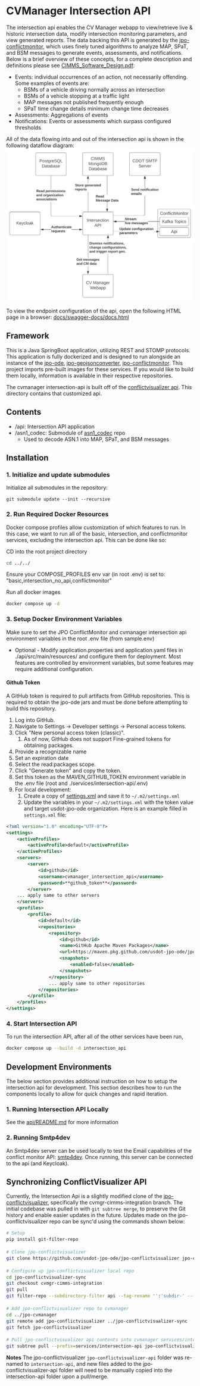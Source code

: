 # CVManager Intersection API

The intersection api enables the CV Manager webapp to view/retrieve live & historic intersection data, modify intersection monitoring parameters, and view generated reports. The data backing this API is generated by the [jpo-conflictmonitor](https://github.com/usdot-jpo-ode/jpo-conflictmonitor), which uses finely tuned algorithms to analyze MAP, SPaT, and BSM messages to generate events, assessments, and notifications. Below is a brief overview of these concepts, for a complete description and definitions please see [CIMMS_Software_Design.pdf](./docs/CIMMS_Software_Design.pdf):

- Events: individual occurrences of an action, not necessarily offending. Some examples of events are:
  - BSMs of a vehicle driving normally across an intersection
  - BSMs of a vehicle stopping at a traffic light
  - MAP messages not published frequently enough
  - SPaT time change details minimum change time decreases
- Assessments: Aggregations of events
- Notifications: Events or assessments which surpass configured thresholds

All of the data flowing into and out of the intersection api is shown in the following dataflow diagram:
![Intersection Api Dataflow Diagram](./docs/Intersection_Api_Dataflows.png)

To view the endpoint configuration of the api, open the following HTML page in a browser: [docs/swagger-docs/docs.html](./docs/swagger-docs/docs.html)

## Framework

This is a Java SpringBoot application, utilizing REST and STOMP protocols. This application is fully dockerized and is designed to run alongside an instance of the [jpo-ode](https://github.com/usdot-jpo-ode/jpo-ode), [jpo-geojsonconverter](https://github.com/usdot-jpo-ode/jpo-geojsonconverter), [jpo-conflictmonitor](https://github.com/usdot-jpo-ode/jpo-conflictmonitor). This project imports pre-built images for these services. If you would like to build them locally, information is available in their respective repositories.

The cvmanager intersection-api is built off of the [conflictvisualizer api](https://github.com/usdot-jpo-ode/jpo-conflictvisualizer/tree/cvmgr-cimms-integration/api). This directory contains that customized api.

## Contents

- /api: Intersection API application
- /asn1_codec: Submodule of [asn1_codec](https://github.com/usdot-jpo-ode/asn1_codec) repo
  - Used to decode ASN.1 into MAP, SPaT, and BSM messages

## Installation

### 1. Initialize and update submodules

Initialize all submodules in the repository:

```
git submodule update --init --recursive
```

### 2. Run Required Docker Resources

Docker compose profiles allow customization of which features to run. In this case, we want to run all of the basic, intersection, and conflictmonitor services, excluding the intersection api. This can be done like so:

CD into the root project directory

```sh
cd ../../
```

Ensure your COMPOSE_PROFILES env var (in root .env) is set to: "basic,intersection_no_api,conflictmonitor"

Run all docker images

```sh
docker compose up -d
```

### 3. Setup Docker Environment Variables

Make sure to set the JPO ConflictMonitor and cvmanager intersection api environment variables in the root .env file (from sample.env)

- Optional - Modify application.properties and application.yaml files in ./api/src/main/resources/ and configure them for deployment. Most features are controlled by environment variables, but some features may require additional configuration.

#### Github Token

A GitHub token is required to pull artifacts from GitHub repositories. This is required to obtain the jpo-ode jars and must be done before attempting to build this repository.

1. Log into GitHub.
2. Navigate to Settings -> Developer settings -> Personal access tokens.
3. Click "New personal access token (classic)".
   1. As of now, GitHub does not support Fine-grained tokens for obtaining packages.
4. Provide a recognizable name
5. Set an expiration date
6. Select the read:packages scope.
7. Click "Generate token" and copy the token.
8. Set this token as the MAVEN_GITHUB_TOKEN environment variable in the .env file (root and ./services/intersection-api/.env)
9. For local development:
   1. Create a copy of [settings.xml](api/settings.xml) and save it to `~/.m2/settings.xml`
   2. Update the variables in your `~/.m2/settings.xml` with the token value and target usdot-jpo-ode organization. Here is an example filled in `settings.xml` file:

```XML
<?xml version="1.0" encoding="UTF-8"?>
<settings>
    <activeProfiles>
        <activeProfile>default</activeProfile>
    </activeProfiles>
    <servers>
        <server>
            <id>github</id>
            <username>cvmanager_intersection_api</username>
            <password>**github_token**</password>
        </server>
    ... apply same to other servers
    </servers>
    <profiles>
        <profile>
            <id>default</id>
            <repositories>
                <repository>
                    <id>github</id>
                    <name>GitHub Apache Maven Packages</name>
                    <url>https://maven.pkg.github.com/usdot-jpo-ode/jpo-ode</url>
                    <snapshots>
                        <enabled>false</enabled>
                    </snapshots>
                </repository>
                ... apply same to other repositories
            </repositories>
        </profile>
    </profiles>
</settings>
```

### 4. Start Intersection API

To run the intersection API, after all of the other services have been run,

```sh
docker compose up --build -d intersection_api
```

## Development Environments

The below section provides additional instruction on how to setup the intersection api for development. This section describes how to run the components locally to allow for quick changes and rapid iteration.

### 1. Running Intersection API Locally

See the [api/README.md](api/README.md#running-locally) for more information

### 2. Running Smtp4dev

An Smtp4dev server can be used locally to test the Email capabilities of the conflict monitor API: [smtp4dev](https://github.com/rnwood/smtp4dev). Once running, this server can be connected to the api (and Keycloak).

## Synchronizing ConflictVisualizer API

Currently, the Intersection Api is a slightly modified clone of the [jpo-conflictvisualizer](https://github.com/usdot-jpo-ode/jpo-conflictvisualizer/tree/cvmgr-cimms-integration), specifically the cvmgr-cimms-integration branch. The initial codebase was pulled in with `git subtree merge`, to preserve the Git history and enable easier updates in the future. Updates made on the jpo-conflictvisualizer repo can be sync'd using the commands shown below:

```sh
# Setup
pip install git-filter-repo

# Clone jpo-conflictvisualizer
git clone https://github.com/usdot-jpo-ode/jpo-conflictvisualizer jpo-conflictvisualizer-sync

# Configure up jpo-conflictvisualizer local repo
cd jpo-conflictvisualizer-sync
git checkout cvmgr-cimms-integration
git pull
git filter-repo --subdirectory-filter api --tag-rename '':'subdir-' --force

# Add jpo-conflictvisualizer repo to cvmanager
cd ../jpo-cvmanager
git remote add jpo-conflictvisualizer ../jpo-conflictvisualizer-sync
git fetch jpo-conflictvisualizer

# Pull jpo-conflictvisualizer api contents into cvmanager services/intersection-api
git subtree pull --prefix=services/intersection-api jpo-conflictvisualizer cvmgr-cimms-integration
```

**Notes**
The jpo-conflictvisualizer `jpo-conflictvisualizer-api` folder was re-named to `intersection-api`, and new files added to the jpo-conflictvisualizer-api folder will need to be manually copied into the intersection-api folder upon a pull/merge.
